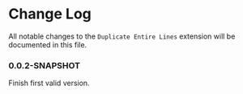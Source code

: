 # Change Log

All notable changes to the `Duplicate Entire Lines` extension will be documented in this file.

### 0.0.2-SNAPSHOT

Finish first valid version.
